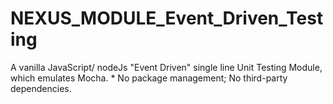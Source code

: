 # NEXUS_MODULE_Event_Driven_Testing
A vanilla JavaScript/ nodeJs  "Event Driven" single line Unit Testing Module, which emulates Mocha.  * No package management; No third-party dependencies.
